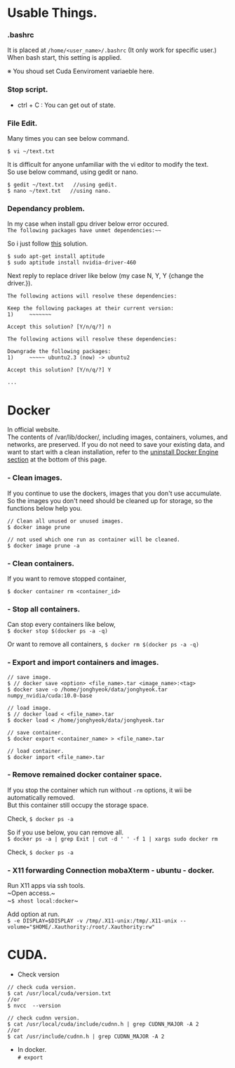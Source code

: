# Usable Things.

### .bashrc  

It is placed at `/home/<user_name>/.bashrc` (It only work for specific user.)  
When bash start, this setting is applied.  

※ You shoud set Cuda Eenviroment variaeble here.  

### Stop script. 
- ctrl + C : You can get out of state.  

### File Edit.  
Many times you can see below command.  

`$ vi ~/text.txt`  
  
It is difficult for anyone unfamiliar with the vi editor to modify the text.  
So use below command, using gedit or nano.  

~~~
$ gedit ~/text.txt   //using gedit.
$ nano ~/text.txt   //using nano.
~~~  

### Dependancy problem.  
In my case when install gpu driver below error occured.  
`The following packages have unmet dependencies:~~`  

So i just follow [this](https://askubuntu.com/questions/563178/the-following-packages-have-unmet-dependencies) solution.    

~~~  
$ sudo apt-get install aptitude
$ sudo aptitude install nvidia-driver-460
~~~  

Next reply to replace driver like below (my case N, Y, Y {change the driver.}).  
~~~
The following actions will resolve these dependencies:

Keep the following packages at their current version:
1)     ~~~~~~~                        

Accept this solution? [Y/n/q/?] n

The following actions will resolve these dependencies:

Downgrade the following packages:                                
1)     ~~~~~ ubuntu2.3 (now) -> ubuntu2 

Accept this solution? [Y/n/q/?] Y

...
~~~  


# Docker  
In official website.  
The contents of /var/lib/docker/, including images, containers, volumes, and networks, are preserved. If you do not need to save your existing data, and want to start with a clean installation, refer to the [uninstall Docker Engine section](https://docs.docker.com/engine/install/ubuntu/#uninstall-docker-engine) at the bottom of this page.  


### - Clean images.  
  If you continue to use the dockers, images that you don't use accumulate. So the images you don't need should be cleaned up for storage, so the functions below help you.  

  ~~~  
  // Clean all unused or unused images.  
  $ docker image prune  

  // not used which one run as container will be cleaned.  
  $ docker image prune -a  
  ~~~  
  
### - Clean containers.
If you want to remove stopped container,  
~~~   
$ docker container rm <container_id>
~~~   

### - Stop all containers.  
  Can stop every containers like below,  
  `$ docker stop $(docker ps -a -q)`  
  
  Or want to remove all containers,
  `$ docker rm $(docker ps -a -q)`
  

### - Export and import containers and images.  
  
  ~~~  
  // save image.  
  $ // docker save <option> <file_name>.tar <image_name>:<tag>  
  $ docker save -o /home/jonghyeok/data/jonghyeok.tar numpy_nvidia/cuda:10.0-base  
  
  // load image.
  $ // docker load < <file_name>.tar  
  $ docker load < /home/jonghyeok/data/jonghyeok.tar  

  // save container.  
  $ docker export <container_name> > <file_name>.tar  

  // load container.  
  $ docker import <file_name>.tar  
  ~~~  

### -  Remove remained docker container space.  
   If you stop the container which run without `-rm` options, it wii be automatically removed.  
   But this container still occupy the storage space.  

   Check, 
   `$ docker ps -a`  

   So if you use below, you can remove all.  
   `$ docker ps -a | grep Exit | cut -d ' ' -f 1 | xargs sudo docker rm`  

   Check,
   `$ docker ps -a`  
   
### -  X11 forwarding Connection mobaXterm - ubuntu - docker.  
   Run X11 apps via ssh tools.  
   ~Open access.~  
   ~`$ xhost local:docker`~  
   
   Add option at run.  
   `$ -e DISPLAY=$DISPLAY -v /tmp/.X11-unix:/tmp/.X11-unix --volume="$HOME/.Xauthority:/root/.Xauthority:rw"`


# CUDA.  
- Check version  

~~~  
// check cuda version.  
$ cat /usr/local/cuda/version.txt  
//or  
$ nvcc  --version  

// check cudnn version.  
$ cat /usr/local/cuda/include/cudnn.h | grep CUDNN_MAJOR -A 2  
//or
$ cat /usr/include/cudnn.h | grep CUDNN_MAJOR -A 2  
~~~  

- In docker.  
`# export`
  
